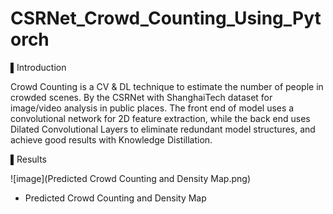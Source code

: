 # CSRNet_Crowd_Counting_Using_Pytorch

▌Introduction

Crowd Counting is a CV & DL technique to estimate the number of people in crowded scenes. By the CSRNet with ShanghaiTech dataset for image/video analysis in public places. The front end of model uses a convolutional network for 2D feature extraction, while the back end uses Dilated Convolutional Layers to eliminate redundant model structures, and achieve good results with Knowledge Distillation.

▌Results


  ![image](Predicted Crowd Counting and Density Map.png)   
 
  * Predicted Crowd Counting and Density Map
